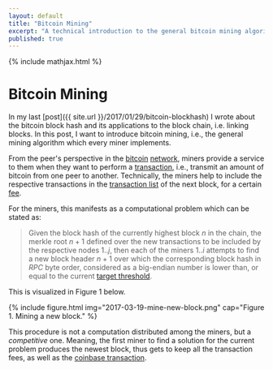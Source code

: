 ```yaml
---
layout: default
title: "Bitcoin Mining"
excerpt: "A technical introduction to the general bitcoin mining algorithm, with Python examples."
published: true
---
```


{% include mathjax.html %}

# Bitcoin Mining

In my last [post]({{ site.url }}/2017/01/29/bitcoin-blockhash) I wrote about the bitcoin block hash and its applications to the block chain, i.e. linking blocks. In this post, I want to introduce bitcoin mining, i.e., the general mining algorithm which every miner implements.

From the peer's perspective in the [bitcoin](https://bitcoin.org/en/developer-guide#p2p-network) [network](https://en.bitcoin.it/wiki/Network), miners provide a service to them when they want to perform a [transaction](https://bitcoin.org/en/developer-guide#transactions), i.e., transmit an amount of bitcoin from one peer to another. Technically, the miners help to include the respective transactions in the [transaction list](https://en.bitcoin.it/wiki/Transaction) of the next block, for a certain [fee](https://bitcoin.org/en/developer-guide#term-transaction-fee).

For the miners, this manifests as a computational problem which can be stated as:

> Given the block hash of the currently highest block $n$ in the chain, the merkle root $n+1$ defined over the new transactions to be included by the respective nodes $1..j$, then each of the miners $1..i$ attempts to find a new block header $n+1$ over which the corresponding block hash in _RPC_ byte order, considered as a big-endian number is lower than, or equal to the current [target threshold](https://bitcoin.org/en/developer-reference#target-nbits).


This is visualized in Figure 1 below.

{% include figure.html img="2017-03-19-mine-new-block.png"
    cap="Figure 1. Mining a new block." %}

This procedure is not a computation distributed among the miners, but a _competitive_ one. Meaning, the first miner to find a solution for the current problem produces the newest block, thus gets to keep all the transaction fees, as well as the [coinbase transaction](https://bitcoin.org/en/developer-reference#term-coinbase-tx).
